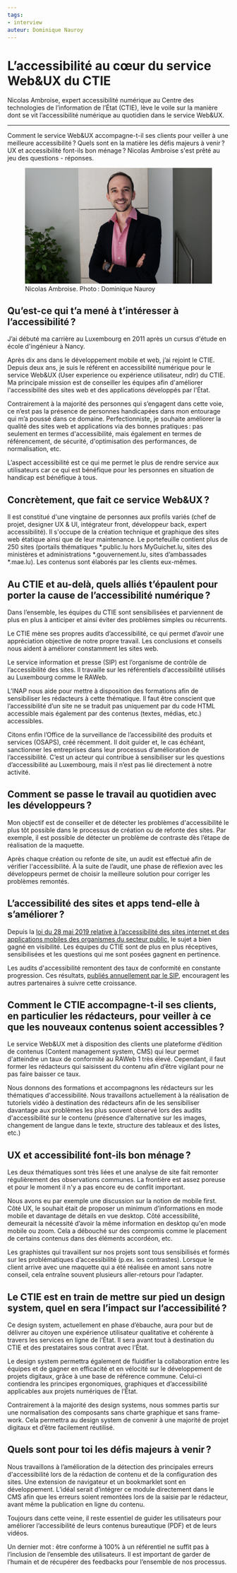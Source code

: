 ```yaml
---
tags:
- interview
auteur: Dominique Nauroy
---
```

<hgroup>
	<h1>L’accessibilité au cœur du service <span lang="en">Web&UX</span> du CTIE</h1>
	<p>Nicolas Ambroise, expert accessibilité numérique au Centre des technologies de l’information de l’État (CTIE), lève le voile sur la manière dont se vit l’accessibilité numérique au quotidien dans le service <span lang="en">Web&UX</span>.</p>
</hgroup>
<hr>
<div class="intro">
    <p>Comment le service <span lang="en">Web&UX</span> accompagne-t-il ses clients pour veiller à une meilleure accessibilité&#8239;? Quels sont en la matière les défis majeurs à venir&#8239;? <span lang="en">UX</span> et accessibilité font-ils bon ménage&#8239;? Nicolas Ambroise s'est prêté au jeu des questions - réponses.</p>
</div>
<figure role="group" aria-label="Nicolas Ambroise. Photo: Dominique Nauroy" class="pic">
    <img src="img/2024-10-ambroise.jpg" alt="Une photo de Nicolas Ambroise dans les locaux du Service Information et Presse">
    <figcaption>Nicolas Ambroise. Photo&#8239;: Dominique Nauroy</figcaption>
</figure>

<h2>Qu’est-ce qui t’a mené à t’intéresser à l’accessibilité&#8239;?</h2>
<p>J’ai débuté ma carrière au Luxembourg en 2011 après un cursus d'étude en école d'ingénieur à Nancy.</p>
<p>Après dix ans dans le développement mobile et web, j’ai rejoint le CTIE. Depuis deux ans, je suis le référent en accessibilité numérique pour le service <span lang="en">Web&UX</span> (<span lang="en">User experience</span> ou expérience utilisateur, ndlr) du CTIE. Ma principale mission est de conseiller les équipes afin d'améliorer l'accessibilité des sites web et des applications développés par l'État.</p>
<p>Contrairement à la majorité des personnes qui s’engagent dans cette voie, ce n’est pas la présence de personnes handicapées dans mon entourage qui m’a poussé dans ce domaine. Perfectionniste, je souhaite améliorer la qualité des sites web et applications via des bonnes pratiques&#8239;: pas seulement en termes d'accessibilité, mais également en termes de référencement, de sécurité, d'optimisation des performances, de normalisation, etc.</p>
<p>L’aspect accessibilité est ce qui me permet le plus de rendre service aux utilisateurs car ce qui est bénéfique pour les personnes en situation de handicap est bénéfique à tous.</p>
<h2>Concrètement, que fait ce service <span lang="en">Web&UX</span>&#8239;?</h2>
<p>Il est constitué d'une vingtaine de personnes aux profils variés (chef de projet, <span lang="en">designer UX & UI</span>, intégrateur <span lang="en">front</span>, développeur <span lang="en">back</span>, expert accessibilité). Il s'occupe de la création technique et graphique des sites web étatique ainsi que de leur maintenance. Le portefeuille contient plus de 250 sites (portails thématiques *.public.lu hors MyGuichet.lu, sites des ministères et administrations *.gouvernement.lu, sites d’ambassades *.mae.lu). Les contenus sont élaborés par les clients eux-mêmes.</p>
<h2>Au CTIE et au-delà, quels alliés t’épaulent pour porter la cause de l’accessibilité numérique&#8239;?</h2>
<p>Dans l’ensemble, les équipes du CTIE sont sensibilisées et parviennent de plus en plus à anticiper et ainsi éviter des problèmes simples ou récurrents.</p>
<p>Le CTIE mène ses propres audits d’accessibilité, ce qui permet d’avoir une appréciation objective de notre propre travail. Les conclusions et conseils nous aident à améliorer constamment les sites web.</p>
<p>Le service information et presse (SIP) est l’organisme de contrôle de l’accessibilité des sites. Il travaille sur les référentiels d’accessibilité utilisés au Luxembourg comme le RAWeb.</p>
<p>L’INAP nous aide pour mettre à disposition des formations afin de sensibiliser les rédacteurs à cette thématique. Il faut être conscient que l’accessibilité d’un site ne se traduit pas uniquement par du code HTML accessible mais également par des contenus (textes, médias, etc.)  accessibles.</p>
<p>Citons enfin l’Office de la surveillance de l’accessibilité des produits et services (OSAPS), créé récemment. Il doit guider et, le cas échéant, sanctionner les entreprises dans leur processus d’amélioration de l’accessibilité. C’est un acteur qui contribue à sensibiliser sur les questions d’accessibilité au Luxembourg, mais il n’est pas lié directement à notre activité.</p>
<h2>Comment se passe le travail au quotidien avec les développeurs&#8239;?</h2>
<p>Mon objectif est de conseiller et de détecter les problèmes d'accessibilité le plus tôt possible dans le processus de création ou de refonte des sites. Par exemple, il est possible de détecter un problème de contraste dès l’étape de réalisation de la maquette.</p>
<p>Après chaque création ou refonte de site, un audit est effectué afin de vérifier l'accessibilité. À la suite de l’audit, une phase de réflexion avec les développeurs permet de choisir la meilleure solution pour corriger les problèmes remontés.</p>
<h2>L’accessibilité des sites et apps tend-elle à s’améliorer&#8239;?</h2>
<p>Depuis la <a href="https://legilux.public.lu/eli/etat/leg/loi/2019/05/28/a373/jo">loi du 28 mai 2019 relative à l’accessibilité des sites internet et des applications mobiles des organismes du secteur public</a>, le sujet a bien gagné en visibilité. Les équipes du CTIE sont de plus en plus réceptives, sensibilisées et les questions qui me sont posées gagnent en pertinence.</p>
<p>Les audits d'accessibilité remontent des taux de conformité en constante progression. Ces résultats, <a href="https://accessibilite.public.lu/fr/news/2024-01-22-rapport2023.html">publiés annuellement par le SIP</a>, encouragent les autres partenaires à suivre cette croissance.</p>
<h2>Comment le CTIE accompagne-t-il ses clients, en particulier les rédacteurs, pour veiller à ce que les nouveaux contenus soient accessibles&#8239;?</h2>
<p>Le service <span lang="en">Web&UX</span> met à disposition des clients une plateforme d’édition de contenus (Content management system, CMS) qui leur permet d'atteindre un taux de conformité au RAWeb 1 très élevé. Cependant, il faut former les rédacteurs qui saisissent du contenu afin d’être vigilant pour ne pas faire baisser ce taux.</p>
<p>Nous donnons des formations et accompagnons les rédacteurs sur les thématiques d'accessibilité. Nous travaillons actuellement à la réalisation de tutoriels vidéo à destination des rédacteurs afin de les sensibiliser davantage aux problèmes les plus souvent observé lors des audits d'accessibilité sur le contenu (présence d’alternative sur les images, changement de langue dans le texte, structure des tableaux et des listes, etc.)</p>
<h2><span lang="en">UX</span> et accessibilité font-ils bon ménage&#8239;?</h2>
<p>Les deux thématiques sont très liées et une analyse de site fait remonter régulièrement des observations communes. La frontière est assez poreuse et pour le moment il n'y a pas encore eu de conflit important.</p>
<p>Nous avons eu par exemple une discussion sur la notion de <span lang="en">mobile first</span>. Côté <span lang="en">UX</span>, le souhait était de proposer un minimum d’informations en mode mobile et davantage de détails en vue <span lang="en">desktop</span>. Côté accessibilité, demeurait la nécessité d’avoir la même information en <span lang="en">desktop</span> qu'en mode mobile ou zoom. Cela a débouché sur des compromis comme le placement de certains contenus dans des éléments accordéon, etc.</p>
<p>Les graphistes qui travaillent sur nos projets sont tous sensibilisés et formés sur les problématiques d’accessibilité (p.ex. les contrastes).  Lorsque le client arrive avec une maquette qui a été réalisée en amont sans notre conseil, cela entraîne souvent plusieurs aller-retours pour l’adapter.</p>
<h2>Le CTIE est en train de mettre sur pied un <span lang="en">design system</span>, quel en sera l’impact sur l’accessibilité&#8239;?</h2>
<p>Ce <span lang="en">design system</span>, actuellement en phase d’ébauche, aura pour but de délivrer au citoyen une expérience utilisateur qualitative et cohérente à travers les services en ligne de l’État. Il sera avant tout à destination du CTIE et des prestataires sous contrat avec l’État.</p>
<p>Le <span lang="en">design system</span> permettra également de fluidifier la collaboration entre les équipes et de gagner en efficacité et en vélocité sur le développement de projets digitaux, grâce à une base de référence commune. Celui-ci contiendra les principes ergonomiques, graphiques et d’accessibilité applicables aux projets numériques de l’État.</p>
<p>Contrairement à la majorité des <span lang="en">design systems</span>, nous sommes partis sur une normalisation des composants sans charte graphique et sans <span lang="en">framework</span>. Cela permettra au <span lang="en">design system</span> de convenir à une majorité de projet digitaux et d’être facilement réutilisé.</p>
<h2>Quels sont pour toi les défis majeurs à venir&#8239;?</h2>
<p>Nous travaillons à l’amélioration de la détection des principales erreurs d'accessibilité lors de la rédaction de contenu et de la configuration des sites. Une extension de navigateur et un <span lang="en">bookmarklet</span> sont en développement. L’idéal serait d’intégrer ce module directement dans le CMS afin que les erreurs soient remontées lors de la saisie par le rédacteur, avant même la publication en ligne du contenu.</p>
<p>Toujours dans cette veine, il reste essentiel de guider les utilisateurs pour améliorer l’accessibilité de leurs contenus bureautique (PDF) et de leurs vidéos.</p>
<p>Un dernier mot&#8239;: être conforme à 100% à un référentiel ne suffit pas à l’inclusion de l’ensemble des utilisateurs. Il est important de garder de l’humain et de récupérer des <span lang="en">feedbacks</span> pour l’ensemble de nos processus.</p>